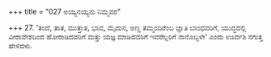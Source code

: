 +++
title = "027 ಅಯ್ಯನಯ್ಯನು ನಿಮ್ಮವರ"

+++
27. 'ತಂದೆ, ತಾತ, ಮುತ್ತಾತ, ಭಾವ, ಮೈದುನ, ಅಣ್ಣ ತಮ್ಮಂದಿರೆಂಬ ಜ್ಞಾತಿ ಬಾಂಧವರಿಗೆ, ಯುದ್ಧದಲ್ಲಿ ವೀರಾವೇಶದಿಂದ ಹೋರಾಡಿದವರಿಗೆ ಮತ್ತು  ಯಜ್ಞ  ಮಾಡಿದವರಿಗೆ ಇವರೆಲ್ಲರಿಗೆ  ನಾನೊಬ್ಬಳೇ' ಎಂದು ಊರ್ವಶಿ ನಗುತ್ತ  ಹೇಳಿದಳು.